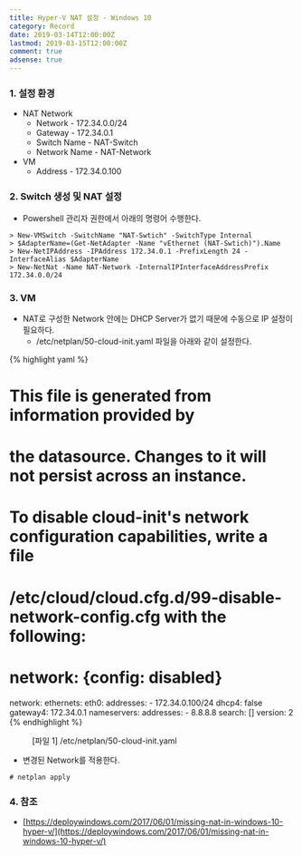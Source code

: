 ```yaml
---
title: Hyper-V NAT 설정 - Windows 10
category: Record
date: 2019-03-14T12:00:00Z
lastmod: 2019-03-15T12:00:00Z
comment: true
adsense: true
---
```


### 1. 설정 환경

* NAT Network
  * Network - 172.34.0.0/24
  * Gateway - 172.34.0.1
  * Switch Name - NAT-Switch
  * Network Name - NAT-Network
* VM
  * Address - 172.34.0.100

### 2. Switch 생성 및 NAT 설정

* Powershell 관리자 권한에서 아래의 명령어 수행한다.

~~~
> New-VMSwitch -SwitchName "NAT-Swtich" -SwitchType Internal
> $AdapterName=(Get-NetAdapter -Name "vEthernet (NAT-Swtich)").Name
> New-NetIPAddress -IPAddress 172.34.0.1 -PrefixLength 24 -InterfaceAlias $AdapterName
> New-NetNat -Name NAT-Network -InternalIPInterfaceAddressPrefix 172.34.0.0/24
~~~

### 3. VM

* NAT로 구성한 Network 안에는 DHCP Server가 없기 때문에 수동으로 IP 설정이 필요하다.
  * /etc/netplan/50-cloud-init.yaml 파일을 아래와 같이 설정한다.

{% highlight yaml %}
# This file is generated from information provided by
# the datasource.  Changes to it will not persist across an instance.
# To disable cloud-init's network configuration capabilities, write a file
# /etc/cloud/cloud.cfg.d/99-disable-network-config.cfg with the following:
# network: {config: disabled}
network:
    ethernets:
        eth0:
            addresses:
                - 172.34.0.100/24
            dhcp4: false
            gateway4: 172.34.0.1
            nameservers:
                addresses:
                    - 8.8.8.8
                search: []
    version: 2
{% endhighlight %}
<figure>
<figcaption class="caption">[파일 1] /etc/netplan/50-cloud-init.yaml</figcaption>
</figure>

* 변경된 Network를 적용한다.

~~~
# netplan apply
~~~

### 4. 참조
* [https://deploywindows.com/2017/06/01/missing-nat-in-windows-10-hyper-v/](https://deploywindows.com/2017/06/01/missing-nat-in-windows-10-hyper-v/)